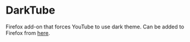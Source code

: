 # DarkTube

Firefox add-on that forces YouTube to use dark theme.
Can be added to Firefox from [here](https://addons.mozilla.org/en-US/firefox/addon/darktube/).
